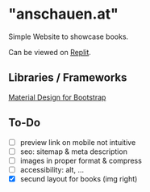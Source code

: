 # "anschauen.at"

Simple Website to showcase books.

Can be viewed on [Replit](https://replit.com/@OnlyPain/anschauenat).

## Libraries / Frameworks

[Material Design for Bootstrap](https://mdbootstrap.com)

## To-Do

- [ ] preview link on mobile not intuitive
- [ ] seo: sitemap & meta description
- [ ] images in proper format & compress
- [ ] accessibility: alt, ...
- [x] secund layout for books (img right)
